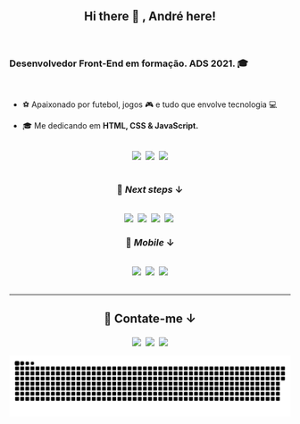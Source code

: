   ## <p align='center'> Hi there 👋 , André here!
  </p>
  <br>  
  
  ### Desenvolvedor Front-End em formação.  ADS 2021. 🎓
  <br>
  
  - ⚽ Apaixonado por futebol, jogos 🎮 e tudo que envolve tecnologia 💻
 
  - 🎓 Me dedicando em  **HTML, CSS & JavaScript.**
  
  <br>

  <div align='center'>
  <img src="https://img.shields.io/badge/HTML5-E34F26?style=for-the-badge&logo=html5&logoColor=white">&nbsp;
  <img src="https://img.shields.io/badge/CSS3-1572B6?style=for-the-badge&logo=css3&logoColor=white">&nbsp;
  <img src="https://img.shields.io/badge/JavaScript-F7DF1E?style=for-the-badge&logo=javascript&logoColor=black">
  </div>
  <br>
 
 
 
  ###  <p align='center'>  🚀  **<em>Next steps**</em>  ↓ </p>
  <br>
  
  <div align='center'>
  <img src="https://img.shields.io/badge/React-20232A?style=for-the-badge&logo=react&logoColor=61DAFB">&nbsp;
  <img src="https://img.shields.io/badge/Vue.js-35495E?style=for-the-badge&logo=vuedotjs&logoColor=4FC08D">&nbsp;
  <img src="https://img.shields.io/badge/Sass-CC6699?style=for-the-badge&logo=sass&logoColor=white">&nbsp;
  <img src="https://img.shields.io/badge/Node.js-339933?style=for-the-badge&logo=nodedotjs&logoColor=white">&nbsp;
  <br>
  
  ###  <p align='center'>  🚀  **<em>Mobile**</em>  ↓ </p>
  <br>
  <img src="https://img.shields.io/badge/Flutter-02569B?style=for-the-badge&logo=flutter&logoColor=white">&nbsp;
  <img src="https://img.shields.io/badge/React_Native-20232A?style=for-the-badge&logo=react&logoColor=61DAFB">&nbsp;
  <img src="https://img.shields.io/badge/Kotlin-0095D5?&style=for-the-badge&logo=kotlin&logoColor=white">
  </div>
 
   <br>
   <hr>
  
 ##   <p align='center'> 📝 Contate-me ↓ </p>
  
  
  <div align='center'>
  <a href="https://www.linkedin.com/in/andlz/" target="_blank"><img src="https://img.shields.io/badge/LinkedIn-0077B5?style=for-the-badge&logo=linkedin&logoColor=white" target="_blank"></a>&nbsp;
  <a href="mailto:andrelsilvadocarmo@gmail.com"><img src="https://img.shields.io/badge/Gmail-D14836?style=for-the-badge&logo=gmail&logoColor=white" target="_blank"></a>&nbsp;
  <a href="https://twitter.com/andlz21" target="_blank"><img src="https://img.shields.io/badge/Twitter-1DA1F2?style=for-the-badge&logo=twitter&logoColor=white" target="_blank">   </a>
  </div>
  
   ![Snake animation](https://github.com/andlz21/andlz21/blob/output/github-contribution-grid-snake.svg)
